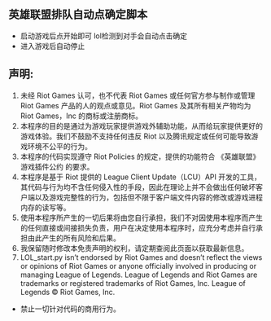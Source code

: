 ## 英雄联盟排队自动点确定脚本
  - 启动游戏后点开始即可 lol检测到对手会自动点击确定
  - 进入游戏后自动停止

## 声明:
1. 未经 Riot Games 认可，也不代表 Riot Games 或任何官方参与制作或管理 Riot Games 产品的人的观点或意见。Riot Games 及其所有相关产物均为 Riot Games，Inc 的商标或注册商标。
2. 本程序的目的是通过为游戏玩家提供游戏外辅助功能，从而给玩家提供更好的游戏体验。我们不鼓励不支持任何违反 Riot 以及腾讯规定或任何可能导致游戏环境不公平的行为。
3. 本程序的代码实现遵守 Riot Policies 的规定，提供的功能符合 《英雄联盟》游戏插件公约 的要求。
4. 本程序是基于 Riot 提供的 League Client Update（LCU）API 开发的工具，其代码与行为均不含任何侵入性的手段，因此在理论上并不会做出任何破坏客户端以及游戏完整性的行为，包括但不限于客户端文件内容的修改或游戏进程内存的读写等。
5. 使用本程序所产生的一切后果将由您自行承担，我们不对因使用本程序而产生的任何直接或间接损失负责，用户在决定使用本程序时，应充分考虑并自行承担由此产生的所有风险和后果。
6. 我保留随时修改本免责声明的权利，请定期查阅此页面以获取最新信息。
7. LOL_start.py isn’t endorsed by Riot Games and doesn’t reflect the views or opinions of Riot Games or anyone officially involved in producing or managing League of Legends. League of Legends and Riot Games are trademarks or registered trademarks of Riot Games, Inc. League of Legends © Riot Games, Inc.

  - 禁止一切针对代码的商用行为。
